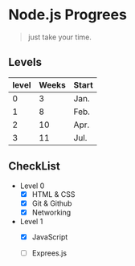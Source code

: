 # Node.js Progrees
> just take your time.
## Levels
| level | Weeks | Start |
| --- |  --- | --- |
| 0     | 3     | Jan.  |
| 1     | 8     | Feb.  |
| 2     | 10    | Apr.  |
| 3     | 11    | Jul.  |
## CheckList
+ Level 0
  - [x] HTML & CSS
  - [x] Git & Github
  - [x] Networking 
+ Level 1
  - [x] JavaScript
  - [ ] Exprees.js  

